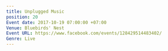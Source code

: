 ```yaml
---
title: Unplugged Music
position: 20
Event date: 2017-10-19 07:00:00 +07:00
Venue: Bluebirds' Nest
Event URL: https://www.facebook.com/events/128429514483402/
Genre: Live
---
```


